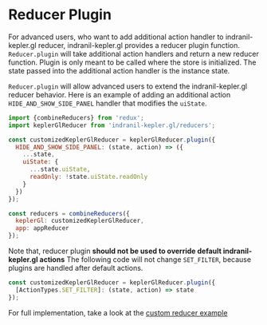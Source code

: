 # Reducer Plugin

For advanced users, who want to add additional action handler to indranil-kepler.gl reducer, indranil-kepler.gl provides a reducer plugin function. `Reducer.plugin` will take additional action handlers and return a new reducer function. Plugin is only meant to be called where the store is initialized. The state passed into the additional action handler is the instance state.

`Reducer.plugin` will allow advanced users to extend the indranil-kepler.gl reducer behavior. Here is an example of adding an additional action `HIDE_AND_SHOW_SIDE_PANEL` handler that modifies the `uiState`.

```js
import {combineReducers} from 'redux';
import keplerGlReducer from 'indranil-kepler.gl/reducers';

const customizedKeplerGlReducer = keplerGlReducer.plugin({
  HIDE_AND_SHOW_SIDE_PANEL: (state, action) => ({
    ...state,
    uiState: {
      ...state.uiState,
      readOnly: !state.uiState.readOnly
    }
  })
});

const reducers = combineReducers({
  keplerGl: customizedKeplerGlReducer,
  app: appReducer
});
```

Note that, reducer plugin **should not be used to override default indranil-kepler.gl actions** The following code will not change `SET_FILTER`, because plugins are handled after default actions.

```js
const customizedKeplerGlReducer = keplerGlReducer.plugin({
  [ActionTypes.SET_FILTER]: (state, action) => state
});
```

For full implementation, take a look at the [custom reducer example][custom-reducer-example]

[custom-reducer-example]: https://github.com/keplergl/indranil-kepler.gl/tree/master/examples/custom-reducer
